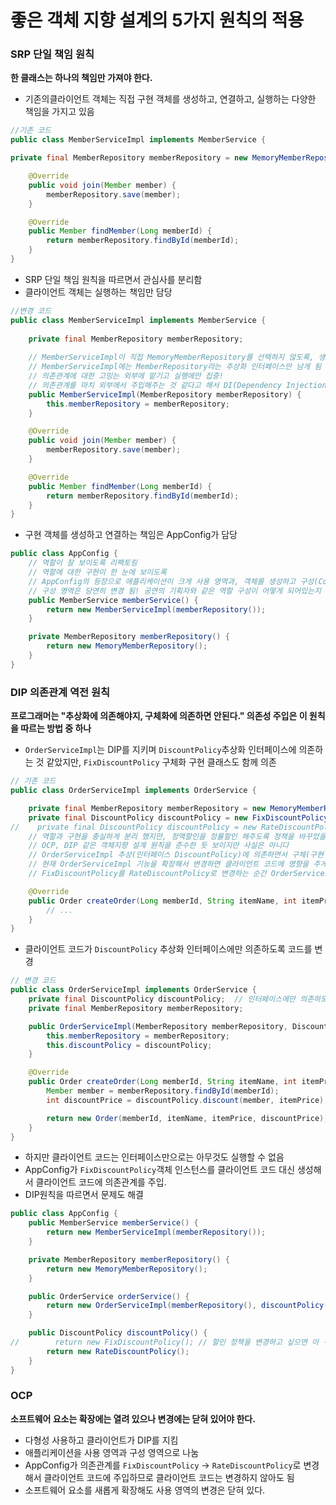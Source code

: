 # 좋은 객체 지향 설계의 5가지 원칙의 적용

### SRP 단일 책임 원칙
**한 클래스는 하나의 책임만 가져야 한다.**

- 기존의클라이언트 객체는 직접 구현 객체를 생성하고, 연결하고, 실행하는 다양한 책임을 가지고 있음
```java
//기존 코드
public class MemberServiceImpl implements MemberService {

private final MemberRepository memberRepository = new MemoryMemberRepository();

    @Override
    public void join(Member member) {
        memberRepository.save(member);
    }

    @Override
    public Member findMember(Long memberId) {
        return memberRepository.findById(memberId);
    }
}
```
- SRP 단일 책임 원칙을 따르면서 관심사를 분리함
- 클라이언트 객체는 실행하는 책임만 담당
```java
//변경 코드
public class MemberServiceImpl implements MemberService {
    
    private final MemberRepository memberRepository;
    
    // MemberServiceImpl이 직접 MemoryMemberRepository를 선택하지 않도록, 생성자를 통해서 MemberRepository 구현체 선택
    // MemberServiceImpl에는 MemberRepository라는 추상화 인터페이스만 남게 됨 / DIP를 만족하게 된다.
    // 의존관계에 대한 고밍는 외부에 맡기고 실행에만 집중!
    // 의존관계를 마치 외부에서 주입해주는 것 같다고 해서 DI(Dependency Injection) 의존관계 주입 또는 의존성 주입이라고 한다.
    public MemberServiceImpl(MemberRepository memberRepository) {
        this.memberRepository = memberRepository;
    }

    @Override
    public void join(Member member) {
        memberRepository.save(member);
    }

    @Override
    public Member findMember(Long memberId) {
        return memberRepository.findById(memberId);
    }
}
```
- 구현 객체를 생성하고 연결하는 책임은 AppConfig가 담당
```java
public class AppConfig {
    // 역할이 잘 보이도록 리팩토링
    // 역할에 대한 구현이 한 눈에 보이도록
    // AppConfig의 등장으로 애플리케이션이 크게 사용 영역과, 객체를 생성하고 구성(Configuration)하는 영역으로 분리 되었다.
    // 구성 영역은 당연히 변경 됨! 공연의 기획자와 같은 역할 구성이 어떻게 되어있는지 구체적으로 알아야 한다.
    public MemberService memberService() {
        return new MemberServiceImpl(memberRepository());
    }

    private MemberRepository memberRepository() {
        return new MemoryMemberRepository();
    }
}
```

### DIP 의존관계 역전 원칙
**프로그래머는 "추상화에 의존해야지, 구체화에 의존하면 안된다." 의존성 주입은 이 원칙을 따르는 방법 중 하나**
- `OrderServiceImpl`는 DIP를 지키며 `DiscountPolicy`추상화 인터페이스에 의존하는 것 같았지만, `FixDiscountPolicy` 구체화 구현 클래스도 함께 의존
```java
// 기존 코드
public class OrderServiceImpl implements OrderService {

    private final MemberRepository memberRepository = new MemoryMemberRepository();
    private final DiscountPolicy discountPolicy = new FixDiscountPolicy();
//    private final DiscountPolicy discountPolicy = new RateDiscountPolicy();
    // 역할과 구현을 충실하게 분리 했지만, 정액할인을 정률할인 해주도록 정책을 바꾸었을 때 직접 OrderServiceImpl코드를 고쳐야 하는 문제가 생김
    // OCP, DIP 같은 객체지향 설계 원칙을 준수한 듯 보이지만 사실은 아니다
    // OrderServiceImpl 추상(인터페이스 DiscountPolicy)에 의존하면서 구체(구현 FixDiscountPolicy, RateDiscountPolicy)클래스에도 의존하고 있기 때문
    // 현재 OrderServiceImpl 기능을 확장해서 변경하면 클라이언트 코드에 영향을 주게 되므로 OCP를 위반한 것
    // FixDiscountPolicy를 RateDiscountPolicy로 변경하는 순간 OrderServiceImpl의 소스 코드도 함꼐 변경해야 함 OCP 위반

    @Override
    public Order createOrder(Long memberId, String itemName, int itemPrice) {
        // ...
    }
}
```
- 클라이언트 코드가 `DiscountPolicy` 추상화 인터페이스에만 의존하도록 코드를 변경
```java
// 변경 코드
public class OrderServiceImpl implements OrderService {
    private final DiscountPolicy discountPolicy;  // 인터페이스에만 의존하도록 설계, 구현체가 없는데 어떻게 코드를 실행시킬 수 있을까??, 실행 해보면 NPE가 발생
    private final MemberRepository memberRepository;

    public OrderServiceImpl(MemberRepository memberRepository, DiscountPolicy discountPolicy) {
        this.memberRepository = memberRepository;
        this.discountPolicy = discountPolicy;
    }

    @Override
    public Order createOrder(Long memberId, String itemName, int itemPrice) {
        Member member = memberRepository.findById(memberId);
        int discountPrice = discountPolicy.discount(member, itemPrice);

        return new Order(memberId, itemName, itemPrice, discountPrice);
    }
}
```
- 하지만 클라이언트 코드는 인터페이스만으로는 아무것도 실행할 수 없음
- AppConfig가 `FixDiscountPolicy`객체 인스턴스를 클라이언트 코드 대신 생성해서 클라이언트 코드에 의존관계를 주입. 
- DIP원칙을 따르면서 문제도 해결
```java
public class AppConfig {
    public MemberService memberService() {
        return new MemberServiceImpl(memberRepository());
    }

    private MemberRepository memberRepository() {
        return new MemoryMemberRepository();
    }

    public OrderService orderService() {
        return new OrderServiceImpl(memberRepository(), discountPolicy());
    }

    public DiscountPolicy discountPolicy() {
//        return new FixDiscountPolicy(); // 할인 정책을 변경하고 싶으면 이 구성 영역의 코드만 변경해주면 된다.
        return new RateDiscountPolicy();
    }
}
```
### OCP
**소프트웨어 요소는 확장에는 열려 있으나 변경에는 닫혀 있어야 한다.**
- 다형성 사용하고 클라이언트가 DIP를 지킴
- 애플리케이션을 사용 영역과 구성 영역으로 나눔
- AppConfig가 의존관계를 `FixDiscountPolicy` -> `RateDiscountPolicy`로 변경해서 클라이언트 코드에 주입하므로 클라이언트 코드는 변경하지 않아도 됨
- 소프트웨어 요소를 새롭게 확장해도 사용 영역의 변경은 닫혀 있다.
